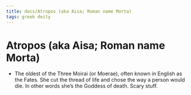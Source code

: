 ```yaml
---
title: docs/Atropos (aka Aisa; Roman name Morta)
tags: greek deity
---
```


# Atropos (aka Aisa; Roman name Morta) 
- The oldest of the Three Moirai (or Moerae), often known in English as the Fates. She cut the thread of life and chose the way a person would die. In other words she’s the Goddess of death. Scary stuff.